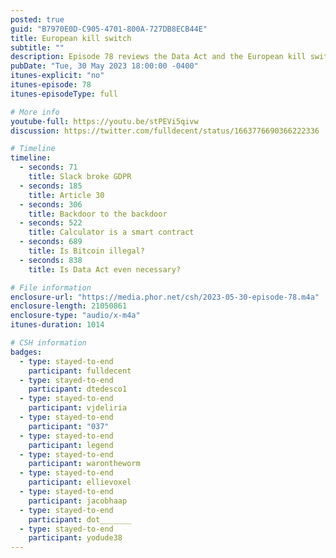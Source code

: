 ```yaml
---
posted: true
guid: "B7970E0D-C905-4701-800A-727DB8ECB44E"
title: European kill switch
subtitle: ""
description: Episode 78 reviews the Data Act and the European kill switch that will be required for smart contracts. It discusses whether the calculator app is a smart contract itself, based on the regulation interpretation. The potential illegality of Bitcoin and Ethereum mining unless they have backdoors is also explored. 
pubDate: "Tue, 30 May 2023 18:00:00 -0400"
itunes-explicit: "no"
itunes-episode: 78
itunes-episodeType: full

# More info
youtube-full: https://youtu.be/stPEVi5qivw
discussion: https://twitter.com/fulldecent/status/1663776690366222336

# Timeline
timeline:
  - seconds: 71
    title: Slack broke GDPR
  - seconds: 185
    title: Article 30
  - seconds: 306
    title: Backdoor to the backdoor
  - seconds: 522
    title: Calculator is a smart contract
  - seconds: 689
    title: Is Bitcoin illegal?
  - seconds: 838
    title: Is Data Act even necessary?

# File information
enclosure-url: "https://media.phor.net/csh/2023-05-30-episode-78.m4a"
enclosure-length: 21050861
enclosure-type: "audio/x-m4a"
itunes-duration: 1014

# CSH information
badges:
  - type: stayed-to-end
    participant: fulldecent
  - type: stayed-to-end
    participant: dtedesco1
  - type: stayed-to-end
    participant: vjdeliria
  - type: stayed-to-end
    participant: "037"
  - type: stayed-to-end
    participant: legend
  - type: stayed-to-end
    participant: warontheworm
  - type: stayed-to-end
    participant: ellievoxel
  - type: stayed-to-end
    participant: jacobhaap
  - type: stayed-to-end
    participant: dot_______
  - type: stayed-to-end
    participant: yodude38
---
```

